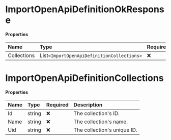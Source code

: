 # ImportOpenApiDefinitionOkResponse

**Properties**

| Name        | Type                                       | Required | Description |
| :---------- | :----------------------------------------- | :------- | :---------- |
| Collections | List`<ImportOpenApiDefinitionCollections>` | ❌       |             |

# ImportOpenApiDefinitionCollections

**Properties**

| Name | Type   | Required | Description                 |
| :--- | :----- | :------- | :-------------------------- |
| Id   | string | ❌       | The collection's ID.        |
| Name | string | ❌       | The collection's name.      |
| Uid  | string | ❌       | The collection's unique ID. |

<!-- This file was generated by liblab | https://liblab.com/ -->

